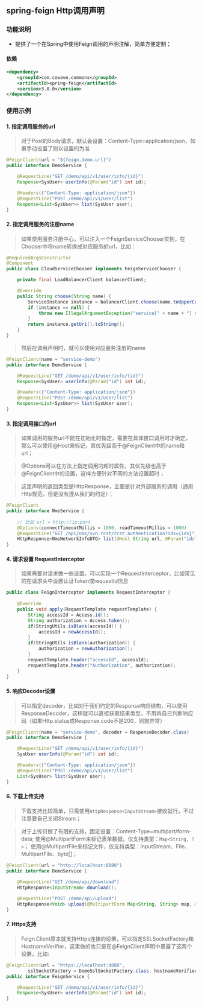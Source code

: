 ## spring-feign Http调用声明

### 功能说明

- 提供了一个在Spring中使用Feign调用的声明注解，简单方便定制；

#### 依赖

```xml
<dependency>
    <groupId>com.cowave.commons</groupId>
    <artifactId>spring-feign</artifactId>
    <version>3.0.0</version>
</dependency>
```

### 使用示例

#### 1. 指定调用服务的url

> 对于Post的Body请求，默认会设置：Content-Type=application/json，如果手动设置了则以设置的为准

```java
@FeignClient(url = "${feign.demo.url}")
public interface DemoService {

    @RequestLine("GET /demo/api/v1/user/info/{id}")
    Response<SysUser> userInfo(@Param("id") int id);

    @Headers({"Content-Type: application/json"})
    @RequestLine("POST /demo/api/v1/user/list")
    Response<List<SysUser>> list(SysUser user);
}
```

#### 2. 指定调用服务的注册name

> 如果使用服务注册中心，可以注入一个FeignServiceChooser实例，在Chooser中将name转换成对应服务的url，比如：

```java
@RequiredArgsConstructor
@Component
public class CloudServiceChooser implements FeignServiceChooser {

    private final LoadBalancerClient balancerClient;

    @Override
    public String choose(String name) {
        ServiceInstance instance = balancerClient.choose(name.toUpperCase());
        if (instance == null) {
            throw new IllegalArgumentException("service[" + name + "] not exist");
        }
        return instance.getUri().toString();
    }
}
```

> 然后在调用声明时，就可以使用对应服务注册的name

```java
@FeignClient(name = "service-demo")
public interface DemoService {

    @RequestLine("GET /demo/api/v1/user/info/{id}")
    Response<SysUser> userInfo(@Param("id") int id);

    @Headers({"Content-Type: application/json"})
    @RequestLine("POST /demo/api/v1/user/list")
    Response<List<SysUser>> list(SysUser user);
}
```

#### 3. 指定调用接口的url

> 如果调用的服务url不能在初始化时指定，需要在具体接口调用时才确定，那么可以使用@Host来标记，其优先级高于@FeignClient中的name和url；

> @Options可以在方法上指定调用的超时属性，其优先级也高于@FeignClient中的设置，这样方便针对不同的方法设置超时；

> 这里声明的返回类型是HttpResponse，主要是针对外部服务的调用（通用Http规范，但是没有遵从我们的约定）；

```java
@FeignClient
public interface NmsService {
    
    // 比如 url = http://ip:port
    @Options(connectTimeoutMillis = 1000, readTimeoutMillis = 1000)
    @RequestLine("GET /api/nms/svn_rcst/rcst_authentication?ids={ids}")
    HttpResponse<NmsNetworkInfoDTO> list(@Host String url, @Param("ids") List<Integer> ids);
}
```

#### 4. 请求设置 RequestInterceptor

> 如果需要对请求做一些设置，可以实现一个RequestInterceptor，比如常见的在请求头中设置认证Token或requestId信息

```java 
public class FeignInterceptor implements RequestInterceptor {
    
    @Override
    public void apply(RequestTemplate requestTemplate) {
        String accessId = Access.id();
        String authorization = Access.token();
        if(StringUtils.isBlank(accessId)) {
            accessId = newAccessId();
        }
        if(StringUtils.isBlank(authorization)) {
            authorization = newAuthorization();
        }
        requestTemplate.header("accessId", accessId);
        requestTemplate.header("Authorization", authorization);
    }
}
```

#### 5. 响应Decoder设置

> 可以指定decoder，比如对于我们约定的Response响应结构，可以使用ResponseDecoder，这样就可以直接获取结果类型，不用再自己判断响应码（如果Http.status或Response.code不是200，则抛异常）

```java :UserService
@FeignClient(name = "service-demo", decoder = ResponseDecoder.class)
public interface DemoService {

    @RequestLine("GET /demo/api/v1/user/info/{id}")
    SysUser userInfo(@Param("id") int id);

    @Headers({"Content-Type: application/json"})
    @RequestLine("POST /demo/api/v1/user/list")
    List<SysUser> list(SysUser user);
}
```

#### 6. 下载上传支持

> 下载支持比较简单，只需使用`HttpResponse<InputStream>`接收就行，不过注意要自己关闭Stream；

> 对于上传只做了有限的支持，固定设置：Content-Type=multipart/form-data; 
> 使用@MultipartForm来标记表单数据，仅支持类型：`Map<String, ?>`； 
> 使用@MultipartFile来标记文件，仅支持类型：InputStream、File、MultipartFile、byte[]； 

```java
@FeignClient(url = "http://localhost:8080")
public interface DemoService {
    
    @RequestLine("GET /demo/api/download")
    HttpResponse<InputStream> download();

    @RequestLine("POST /demo/api/upload")
    HttpResponse<Void> upload(@MultipartForm Map<String, String> map, @MultipartFile(fileName = "xx.sql") InputStream inputStream);
}
```

#### 7. Https支持

> Feign.Client原本就支持Https连接的设置，可以指定SSLSocketFactory和HostnameVerifier，这里做的也只是在@FeignClient声明中暴露了这两个设置，比如:

```java
@FeignClient(url = "https://localhost:8080",
        sslSocketFactory = DemoSslSocketFactory.class, hostnameVerifier = DemoHostnameVerifier.class)
public interface FeignService {

    @RequestLine("GET /demo/api/v1/user/info/{id}")
    Response<SysUser> userInfo(@Param("id") int id);
}
```
